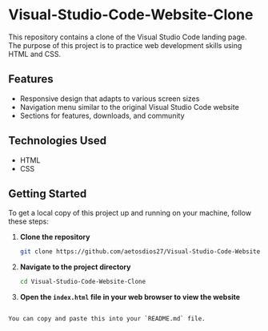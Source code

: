 # Visual-Studio-Code-Website-Clone

This repository contains a clone of the Visual Studio Code landing page. The purpose of this project is to practice web development skills using HTML and CSS.

## Features

- Responsive design that adapts to various screen sizes
- Navigation menu similar to the original Visual Studio Code website
- Sections for features, downloads, and community

## Technologies Used

- HTML
- CSS

## Getting Started

To get a local copy of this project up and running on your machine, follow these steps:

1. **Clone the repository**
   ```sh
   git clone https://github.com/aetosdios27/Visual-Studio-Code-Website-Clone.git
   ```
2. **Navigate to the project directory**
   ```sh
   cd Visual-Studio-Code-Website-Clone
   ```
3. **Open the `index.html` file in your web browser to view the website**
```

You can copy and paste this into your `README.md` file.
